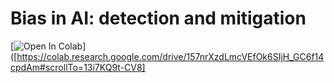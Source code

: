 # Bias in AI: detection and mitigation


[![Open In Colab](https://colab.research.google.com/assets/colab-badge.svg)]([https://colab.research.google.com/drive/157nrXzdLmcVEfOk6SIjH_GC6f14cpdAm#scrollTo=13i7KQ9t-CV8]
